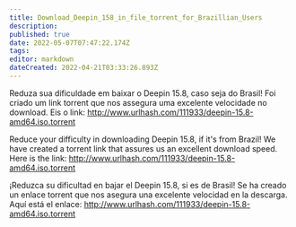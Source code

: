 ```yaml
---
title: Download_Deepin_158_in_file_torrent_for_Brazillian_Users
description: 
published: true
date: 2022-05-07T07:47:22.174Z
tags: 
editor: markdown
dateCreated: 2022-04-21T03:33:26.893Z
---
```


Reduza sua dificuldade em baixar o Deepin 15.8, caso seja do Brasil! Foi criado um link torrent que nos assegura uma excelente velocidade no download.
Eis o link: <http://www.urlhash.com/111933/deepin-15.8-amd64.iso.torrent>

Reduce your difficulty in downloading Deepin 15.8, if it's from Brazil! We have created a torrent link that assures us an excellent download speed.
Here is the link: <http://www.urlhash.com/111933/deepin-15.8-amd64.iso.torrent>

¡Reduzca su dificultad en bajar el Deepin 15.8, si es de Brasil! Se ha creado un enlace torrent que nos asegura una excelente velocidad en la descarga.
Aquí está el enlace: <http://www.urlhash.com/111933/deepin-15.8-amd64.iso.torrent>
